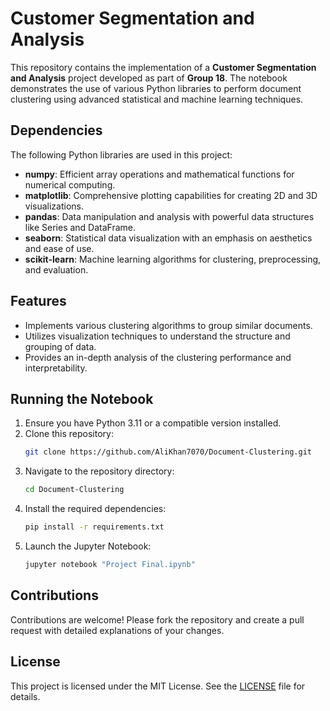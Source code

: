 
# Customer Segmentation and Analysis
This repository contains the implementation of a **Customer Segmentation and Analysis** project developed as part of **Group 18**. The notebook demonstrates the use of various Python libraries to perform document clustering using advanced statistical and machine learning techniques.

## Dependencies
The following Python libraries are used in this project:

- **numpy**: Efficient array operations and mathematical functions for numerical computing.
- **matplotlib**: Comprehensive plotting capabilities for creating 2D and 3D visualizations.
- **pandas**: Data manipulation and analysis with powerful data structures like Series and DataFrame.
- **seaborn**: Statistical data visualization with an emphasis on aesthetics and ease of use.
- **scikit-learn**: Machine learning algorithms for clustering, preprocessing, and evaluation.

## Features
- Implements various clustering algorithms to group similar documents.
- Utilizes visualization techniques to understand the structure and grouping of data.
- Provides an in-depth analysis of the clustering performance and interpretability.

## Running the Notebook
1. Ensure you have Python 3.11 or a compatible version installed.
2. Clone this repository:
   ```bash
   git clone https://github.com/AliKhan7070/Document-Clustering.git
   ```
3. Navigate to the repository directory:
   ```bash
   cd Document-Clustering
   ```
4. Install the required dependencies:
   ```bash
   pip install -r requirements.txt
   ```
5. Launch the Jupyter Notebook:
   ```bash
   jupyter notebook "Project Final.ipynb"
   ```

## Contributions
Contributions are welcome! Please fork the repository and create a pull request with detailed explanations of your changes.

## License
This project is licensed under the MIT License. See the [LICENSE](LICENSE) file for details.
